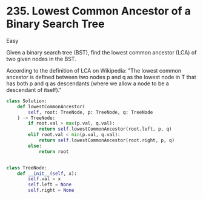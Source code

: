 # 235. Lowest Common Ancestor of a Binary Search Tree

Easy

Given a binary search tree (BST), find the lowest common ancestor (LCA) of two given nodes in the BST.

According to the definition of LCA on Wikipedia: "The lowest common ancestor is defined between two nodes p and q as the lowest node in T that has both p and q as descendants (where we allow a node to be a descendant of itself)."

```python
class Solution:
    def lowestCommonAncestor(
        self, root: TreeNode, p: TreeNode, q: TreeNode
    ) -> TreeNode:
        if root.val > max(p.val, q.val):
            return self.lowestCommonAncestor(root.left, p, q)
        elif root.val < min(p.val, q.val):
            return self.lowestCommonAncestor(root.right, p, q)
        else:
            return root


class TreeNode:
    def __init__(self, x):
        self.val = x
        self.left = None
        self.right = None
```
